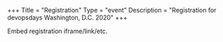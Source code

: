 +++
Title = "Registration"
Type = "event"
Description = "Registration for devopsdays Washington, D.C. 2020"
+++

<div style="width:100%; text-align:left;">

Embed registration iframe/link/etc.
</div></div>
</div>
